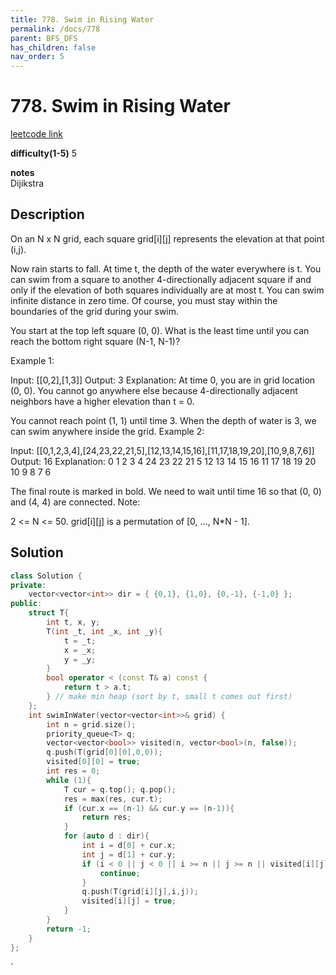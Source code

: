```yaml
---
title: 778. Swim in Rising Water
permalink: /docs/778
parent: BFS_DFS
has_children: false
nav_order: 5
---
```

# 778. Swim in Rising Water
[leetcode link](https://leetcode.com/problems/swim-in-rising-water/)

**difficulty(1-5)** 
5

**notes**   
Dijikstra

## Description
On an N x N grid, each square grid[i][j] represents the elevation at that point (i,j).

Now rain starts to fall. At time t, the depth of the water everywhere is t. You can swim from a square to another 4-directionally adjacent square if and only if the elevation of both squares individually are at most t. You can swim infinite distance in zero time. Of course, you must stay within the boundaries of the grid during your swim.

You start at the top left square (0, 0). What is the least time until you can reach the bottom right square (N-1, N-1)?

Example 1:

Input: [[0,2],[1,3]]
Output: 3
Explanation:
At time 0, you are in grid location (0, 0).
You cannot go anywhere else because 4-directionally adjacent neighbors have a higher elevation than t = 0.

You cannot reach point (1, 1) until time 3.
When the depth of water is 3, we can swim anywhere inside the grid.
Example 2:

Input: [[0,1,2,3,4],[24,23,22,21,5],[12,13,14,15,16],[11,17,18,19,20],[10,9,8,7,6]]
Output: 16
Explanation:
 0  1  2  3  4
24 23 22 21  5
12 13 14 15 16
11 17 18 19 20
10  9  8  7  6

The final route is marked in bold.
We need to wait until time 16 so that (0, 0) and (4, 4) are connected.
Note:

2 <= N <= 50.
grid[i][j] is a permutation of [0, ..., N*N - 1].

## Solution

```c++
class Solution {
private:
    vector<vector<int>> dir = { {0,1}, {1,0}, {0,-1}, {-1,0} };
public:
    struct T{
        int t, x, y;
        T(int _t, int _x, int _y){
            t = _t;
            x = _x;
            y = _y;
        }
        bool operator < (const T& a) const {
            return t > a.t;
        } // make min heap (sort by t, small t comes out first)
    };
    int swimInWater(vector<vector<int>>& grid) {
        int n = grid.size();
        priority_queue<T> q;
        vector<vector<bool>> visited(n, vector<bool>(n, false));
        q.push(T(grid[0][0],0,0));
        visited[0][0] = true;
        int res = 0;
        while (1){
            T cur = q.top(); q.pop();
            res = max(res, cur.t);
            if (cur.x == (n-1) && cur.y == (n-1)){
                return res;
            }
            for (auto d : dir){
                int i = d[0] + cur.x;
                int j = d[1] + cur.y;
                if (i < 0 || j < 0 || i >= n || j >= n || visited[i][j]){
                    continue;
                }
                q.push(T(grid[i][j],i,j));
                visited[i][j] = true;
            }
        }
        return -1;
    }
};
```

<!-- 
Default label
{: .label }

Blue label
{: .label .label-blue }

Stable
{: .label .label-green }

New release
{: .label .label-purple }

Coming soon
{: .label .label-yellow }

Deprecated
{: .label .label-red } -->
`